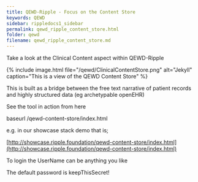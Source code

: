 ```yaml
---
title: QEWD-Ripple - Focus on the Content Store
keywords: QEWD
sidebar: rippledocs1_sidebar
permalink: qewd_ripple_content_store.html
folder: qewd
filename: qewd_ripple_content_store.md
---
```





Take a look at the Clinical Content aspect within QEWD-Ripple

{% include image.html file="/qewd/ClinicalContentStore.png" alt="Jekyll" caption="This is a view of the QEWD Content Store" %}

This is built as a bridge between the free text narrative of patient records and highly structured data (eg archetypable openEHR)

See the tool in action from here

baseurl /qewd-content-store/index.html

e.g. in our showcase stack demo that is;

[http://showcase.ripple.foundation/qewd-content-store/index.html](http://showcase.ripple.foundation/qewd-content-store/index.html)

To login the UserName can be anything you like

The default password is keepThisSecret!
